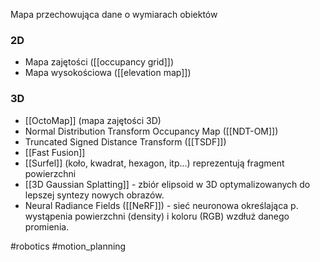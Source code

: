 Mapa przechowująca dane o wymiarach obiektów

### 2D
- Mapa zajętości ([[occupancy grid]])
- Mapa wysokościowa ([[elevation map]])
### 3D
- [[OctoMap]] (mapa zajętości 3D)
- Normal Distribution Transform Occupancy Map ([[NDT-OM]])
- Truncated Signed Distance Transform ([[TSDF]])
- [[Fast Fusion]]
- [[Surfel]] (koło, kwadrat, hexagon, itp...) reprezentują fragment powierzchni
- [[3D Gaussian Splatting]] - zbiór elipsoid w 3D optymalizowanych do lepszej syntezy nowych obrazów.
- Neural Radiance Fields ([[NeRF]]) - sieć neuronowa określająca p. wystąpenia powierzchni (density) i koloru (RGB) wzdłuż danego promienia.

#robotics #motion_planning 
